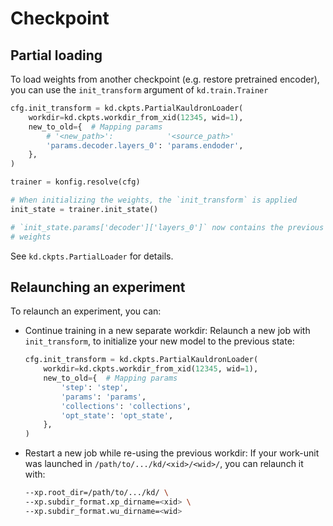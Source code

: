 # Checkpoint

## Partial loading

To load weights from another checkpoint (e.g. restore pretrained encoder), you
can use the `init_transform` argument of `kd.train.Trainer`

```python
cfg.init_transform = kd.ckpts.PartialKauldronLoader(
    workdir=kd.ckpts.workdir_from_xid(12345, wid=1),
    new_to_old={  # Mapping params
        # '<new_path>':            '<source_path>'
        'params.decoder.layers_0': 'params.endoder',
    },
)

trainer = konfig.resolve(cfg)

# When initializing the weights, the `init_transform` is applied
init_state = trainer.init_state()

# `init_state.params['decoder']['layers_0']` now contains the previous encoder
# weights
```

See `kd.ckpts.PartialLoader` for details.

## Relaunching an experiment

To relaunch an experiment, you can:

*   Continue training in a new separate workdir: Relaunch a new job with
    `init_transform`, to initialize your new model to the previous state:

    ```python
    cfg.init_transform = kd.ckpts.PartialKauldronLoader(
        workdir=kd.ckpts.workdir_from_xid(12345, wid=1),
        new_to_old={  # Mapping params
            'step': 'step',
            'params': 'params',
            'collections': 'collections',
            'opt_state': 'opt_state',
        },
    )
    ```

*   Restart a new job while re-using the previous workdir: If your work-unit was
    launched in `/path/to/.../kd/<xid>/<wid>/`, you can relaunch it with:

    ```sh
    --xp.root_dir=/path/to/.../kd/ \
    --xp.subdir_format.xp_dirname=<xid> \
    --xp.subdir_format.wu_dirname=<wid>
    ```
